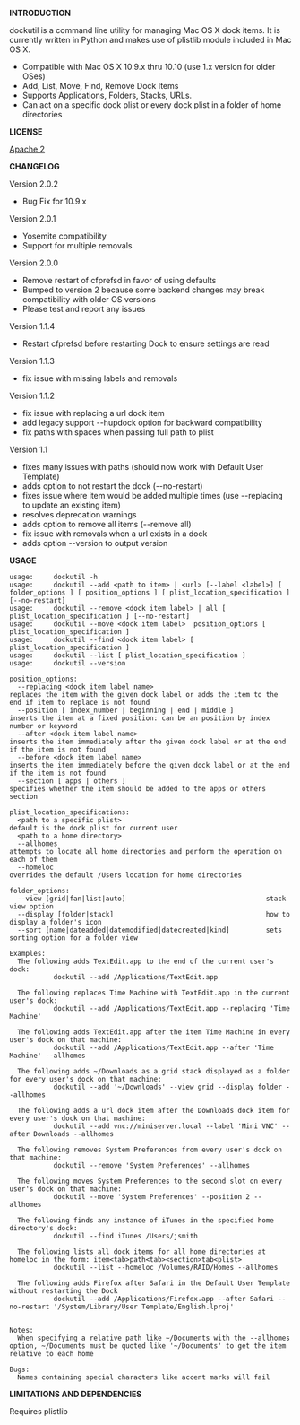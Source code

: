 **INTRODUCTION**

dockutil is a command line utility for managing Mac OS X dock items.
It is currently written in Python and makes use of plistlib module included in Mac OS X.
- Compatible with Mac OS X 10.9.x thru 10.10 (use 1.x version for older
  OSes)
- Add, List, Move, Find, Remove Dock Items
- Supports Applications, Folders, Stacks, URLs. 
- Can act on a specific dock plist or every dock plist in a folder of home directories

**LICENSE**

[Apache 2](http://www.apache.org/licenses/LICENSE-2.0)

**CHANGELOG**

Version 2.0.2
- Bug Fix for 10.9.x

Version 2.0.1

- Yosemite compatibility
- Support for multiple removals

Version 2.0.0

- Remove restart of cfprefsd in favor of using defaults
- Bumped to version 2 because some backend changes may break compatibility with older OS versions
- Please test and report any issues

Version 1.1.4

- Restart cfprefsd before restarting Dock to ensure settings are read

Version 1.1.3

- fix issue with missing labels and removals

Version 1.1.2

- fix issue with replacing a url dock item
- add legacy support --hupdock option for backward compatibility
- fix paths with spaces when passing full path to plist


Version 1.1

- fixes many issues with paths (should now work with Default User Template)
- adds option to not restart the dock (--no-restart)
- fixes issue where item would be added multiple times
(use --replacing to update an existing item)
- resolves deprecation warnings
- adds option to remove all items (--remove all)
- fix issue with removals when a url exists in a dock
- adds option --version to output version


**USAGE**

    usage:     dockutil -h
    usage:     dockutil --add <path to item> | <url> [--label <label>] [ folder_options ] [ position_options ] [ plist_location_specification ] [--no-restart]
    usage:     dockutil --remove <dock item label> | all [ plist_location_specification ] [--no-restart]
    usage:     dockutil --move <dock item label>  position_options [ plist_location_specification ]
    usage:     dockutil --find <dock item label> [ plist_location_specification ]
    usage:     dockutil --list [ plist_location_specification ]
    usage:     dockutil --version
    
    position_options:
      --replacing <dock item label name>                            replaces the item with the given dock label or adds the item to the end if item to replace is not found
      --position [ index_number | beginning | end | middle ]        inserts the item at a fixed position: can be an position by index number or keyword
      --after <dock item label name>                                inserts the item immediately after the given dock label or at the end if the item is not found
      --before <dock item label name>                               inserts the item immediately before the given dock label or at the end if the item is not found
      --section [ apps | others ]                                   specifies whether the item should be added to the apps or others section
    
    plist_location_specifications:
      <path to a specific plist>                                    default is the dock plist for current user
      <path to a home directory>
      --allhomes                                                    attempts to locate all home directories and perform the operation on each of them
      --homeloc                                                     overrides the default /Users location for home directories
    
    folder_options:
      --view [grid|fan|list|auto]                                   stack view option
      --display [folder|stack]                                      how to display a folder's icon
      --sort [name|dateadded|datemodified|datecreated|kind]         sets sorting option for a folder view
    
    Examples:
      The following adds TextEdit.app to the end of the current user's dock:
               dockutil --add /Applications/TextEdit.app
    
      The following replaces Time Machine with TextEdit.app in the current user's dock:
               dockutil --add /Applications/TextEdit.app --replacing 'Time Machine'
    
      The following adds TextEdit.app after the item Time Machine in every user's dock on that machine:
               dockutil --add /Applications/TextEdit.app --after 'Time Machine' --allhomes
    
      The following adds ~/Downloads as a grid stack displayed as a folder for every user's dock on that machine:
               dockutil --add '~/Downloads' --view grid --display folder --allhomes
    
      The following adds a url dock item after the Downloads dock item for every user's dock on that machine:
               dockutil --add vnc://miniserver.local --label 'Mini VNC' --after Downloads --allhomes
    
      The following removes System Preferences from every user's dock on that machine:
               dockutil --remove 'System Preferences' --allhomes
    
      The following moves System Preferences to the second slot on every user's dock on that machine:
               dockutil --move 'System Preferences' --position 2 --allhomes
    
      The following finds any instance of iTunes in the specified home directory's dock:
               dockutil --find iTunes /Users/jsmith
    
      The following lists all dock items for all home directories at homeloc in the form: item<tab>path<tab><section>tab<plist>
               dockutil --list --homeloc /Volumes/RAID/Homes --allhomes
    
      The following adds Firefox after Safari in the Default User Template without restarting the Dock
               dockutil --add /Applications/Firefox.app --after Safari --no-restart '/System/Library/User Template/English.lproj'
    
    
    Notes:
      When specifying a relative path like ~/Documents with the --allhomes option, ~/Documents must be quoted like '~/Documents' to get the item relative to each home
    
    Bugs:
      Names containing special characters like accent marks will fail


**LIMITATIONS AND DEPENDENCIES**

Requires plistlib

